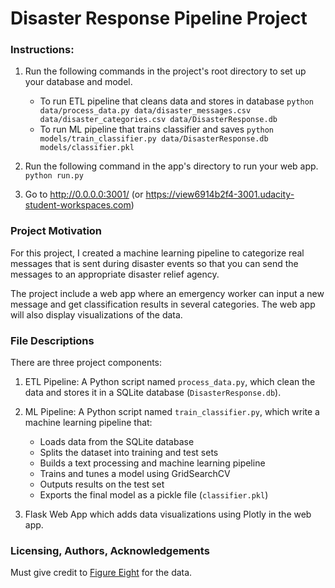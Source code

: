 # Disaster Response Pipeline Project

### Instructions:
1. Run the following commands in the project's root directory to set up your database and model.

    - To run ETL pipeline that cleans data and stores in database
        `python data/process_data.py data/disaster_messages.csv data/disaster_categories.csv data/DisasterResponse.db`
    - To run ML pipeline that trains classifier and saves
        `python models/train_classifier.py data/DisasterResponse.db models/classifier.pkl`

2. Run the following command in the app's directory to run your web app.
    `python run.py`

3. Go to http://0.0.0.0:3001/ (or https://view6914b2f4-3001.udacity-student-workspaces.com)

### Project Motivation

For this project, I created a machine learning pipeline to categorize real messages that is sent during disaster events so that you can send the messages to an appropriate disaster relief agency.

The project include a web app where an emergency worker can input a new message and get classification results in several categories. The web app will also display visualizations of the data.

### File Descriptions

There are three project components:

 1. ETL Pipeline: A Python script named `process_data.py`, which clean the data and stores it in a SQLite database (`DisasterResponse.db`).
 
 2. ML Pipeline: A Python script named `train_classifier.py`, which write a machine learning pipeline that:
 
       - Loads data from the SQLite database
       - Splits the dataset into training and test sets  
       - Builds a text processing and machine learning pipeline
       - Trains and tunes a model using GridSearchCV
       - Outputs results on the test set
       - Exports the final model as a pickle file (`classifier.pkl`)
       
 3. Flask Web App which adds data visualizations using Plotly in the web app. 
 
### Licensing, Authors, Acknowledgements

Must give credit to [Figure Eight](https://www.figure-eight.com/) for the data.


